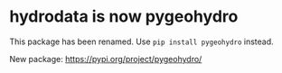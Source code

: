 # hydrodata is now pygeohydro

This package has been renamed. Use `pip install pygeohydro` instead.

New package: https://pypi.org/project/pygeohydro/

